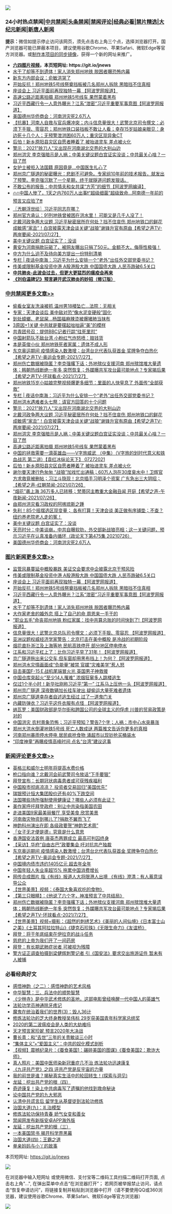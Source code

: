 ![](https://raw.githubusercontent.com/fqnews/bnews/master/64photo/fqnews-qr.jpg)

<div id="tt">
<h3>24小时热点禁闻|<a href="#%E4%B8%AD%E5%85%B1%E7%A6%81%E9%97%BB%E6%9B%B4%E5%A4%9A%E6%96%87%E7%AB%A0">中共禁闻</a>|<a href="#%E5%9B%BE%E7%89%87%E6%96%B0%E9%97%BB%E6%9B%B4%E5%A4%9A%E6%96%87%E7%AB%A0">头条禁闻</a>|<a href="#%E6%96%B0%E9%97%BB%E8%AF%84%E8%AE%BA%E6%9B%B4%E5%A4%9A%E6%96%87%E7%AB%A0">禁闻评论|<a href="#%E5%BF%85%E7%9C%8B%E7%BB%8F%E5%85%B8%E5%A5%BD%E6%96%87">经典必看|<a href="/video.md#%E7%A6%81%E7%89%87%E7%B2%BE%E9%80%89">禁片精选</a>|<a href="https://github.com/fqnews/djy/blob/master/gb/nf1351518.md#1">大纪元新闻</a>|<a href="https://github.com/fqnews/ntdtv/blob/master/gb/prog204.md#1">新唐人新闻</a></h3>
<div><b>提示：</b>微信如提示停止访问该网页，须先点击右上角三个点，选择浏览器打开。国产浏览器可能已屏蔽本项目，建议使用谷歌Chrome、苹果Safari、微软Edge等官方浏览器。或<a href="https://github.com/fqnews/bnews/blob/master/%E5%88%B6%E4%BD%9Cgit%E7%A6%81%E9%97%BB%E9%95%9C%E5%83%8F.md">制作本项目的同步镜像</a>，获得一个新的网址来推广。</div>
<ul>
<li><b><a href="http://d1.bdrive.tk/64.mp4" target="_blank">六四图片视频</a>，本页短网址: https://git.io/jnews</b></li>
<li><a href="/topimagenews/20210727/1594820.md">水干了却等不到遗体！家人消失郑州地铁 脱困者曝恐怖内幕</a></li>
<li><a href="/cnnews/20210727/1594953.md">新东方内部会议：俞敏洪哭了</a></li>
<li><a href="/topimagenews/20210727/1595016.md">开始反抗！郑州地铁5号线祭奠挡板被几名郑州人拆除 黑暗挡不住真相</a></li>
<li><a href="/topimagenews/20210727/1595082.md">座谈会上 习近平面前再现独特一幕 【阿波罗网报道】</a></li>
<li><a href="/cbnews/20210727/1595154.md">高速公路近距离拍摄 郑州地铁5号线车 果然蒙着黑布</a></li>
<li><a href="/topimagenews/20210727/1595015.md">习近平西藏行令一人意外曝光？江系“泄密”习近平重要军事意图【阿波罗网报道】</a></li>
<li><a href="/cbnews/20210727/1594890.md">美国德州华侨商会：河南洪灾死2.6万人</a></li>
<li><a href="/bannedvideo/20210727/1594836.md">【抗暴】河南人自救与官兵爆冲突；内斗信息量很大！武警北京司令撰文：必须下手狠、零容忍；郑州地铁口装挡板不敢让人看；幸存15岁姑娘亲眼见：身边死十几个人；无预警泄洪困60万人；重灾区现异象CT</a></li>
<li><a href="/cbnews/20210727/1595083.md">后怕！新乡原阳县灾区自愿者睡着了 被抬进灵车 差点被火化</a></li>
<li><a href="/cbnews/20210727/1595077.md">警示：2021&quot;赊刀人&quot;又出现在河南湖北交界的大别山边</a></li>
<li><a href="/cbnews/20210727/1595192.md">郑州洪灾 李克强暗示是人祸；中美关键议题白宫证实没谈；中共最关心啥？一目了然</a></li>
<li><a href="/cnnews/20210727/1594853.md">女护士被拒入法国籍 原因竟是…中国医生扎心了</a></li>
<li><a href="/bannedvideo/20210727/1595135.md">郑州京广隧道的秘密曝光：悲剧不可避免。专家组10年前的技术报告，就发出了预警。李克强沉默了一个星期，终于就隧道问题发狠话。</a></li>
<li><a href="/cnnews/20210727/1595157.md">不敢公布的报告：中共情夫和女共谍“方芳”的细节【阿波罗网编译】</a></li>
<li><a href="/bannedvideo/20210727/1595147.md">🔥🔥中国人惨了，1天之内760万人出事❗“超级细菌”超级致命...阿南德一年前的预言又应验了❗❗</a></li>
<li><a href="/ssgc/20210727/1594980.md">〖兲朝浮世绘〗习近平同志在哪？</a></li>
<li><a href="/bannedvideo/20210727/1594843.md">郑州官方承认：91列地铁曾被困在洪水里！    可能又是几千人没了！</a></li>
<li><a href="/comments/20210727/1595209.md">北戴河政争两大议题 习近平秘密居所在何处？挡不住哀伤 郑州地铁口的鲜花成敏感“家丑”！白宫披露天津会谈关键“战狼”谢锋升官有原由【希望之声TV-两岸要闻-2021/07/27】</a></li>
<li><a href="/cbnews/20210727/1594917.md">美中关键议题 白宫证实了：没谈</a></li>
<li><a href="/bannedvideo/20210727/1594832.md">黄安为河南捐款玩砸了，被网友曝出只捐了50元。金额不大，侮辱性极强！</a></li>
<li><a href="/headline/20210727/1594819.md">中方为什么迫不及待向美方提出一份特别清单</a></li>
<li><a href="/cbnews/20210727/1595293.md">专栏 | 夜话中南海：习近平为什么安排一个“老外”出任外交部党委书记？</a></li>
<li><a href="/topimagenews/20210727/1595248.md">传美或限制基金投资中港 A股港股大跌 中国国债大跌 人民币跌破6.5关口</a></li>
<li><b><a href="/comments/20200211/1275071.md" target="_blank">中共肺炎-此波会过去，但更大更猛烈的瘟疫会再来</a></b></li>
<li><b><a href="/comments/20200207/1272816.md" target="_blank">《刘伯温碑记》预言避开武汉肺炎的妙招（修订版）</a></b></li>
</ul>
</div>

<div class="catlist">
<h3><a href="/cbnews/" target="_blank">中共禁闻</a><span><a href="/cbnews/" target="_blank" rel="nofollow">更多文章>></a></span></h3>
<ul>
<li><a href="/cbnews/20210728/1595426.md" target="_blank">偷看女室友洗澡被抓 温州男18楼坠亡…法院：无相关</a></li>
<li><a href="/cbnews/20210728/1595415.md" target="_blank">专家：天津会谈后 美中敌对恐“像水泥变硬般”固化</a></li>
<li><a href="/cbnews/20210728/1595414.md" target="_blank">到处蟑螂、老鼠屎…杨国福麻辣烫被爆猪肺当抹布</a></li>
<li><a href="/cbnews/20210728/1595402.md" target="_blank">3原因+1关键 中共就是要摆起咄咄逼“美”的模样</a></li>
<li><a href="/cbnews/20210728/1595389.md" target="_blank">共青团号召：提供BBC记者行踪“往死里怼”</a></li>
<li><a href="/cbnews/20210728/1595388.md" target="_blank">中国射箭队不敌台湾 小粉红气炸怒喷：赔钱货</a></li>
<li><a href="/cbnews/20210728/1595387.md" target="_blank">本是英俊小伙 郑州地铁死者家属：遗体不成人形</a></li>
<li><a href="/comments/20210728/1595383.md" target="_blank">东京奥运期间 疫情感染人数激增；台湾台北代表队获首金 奖牌争夺白热化【希望之声TV-奥运会专题-2021/7/27】</a></li>
<li><a href="/comments/20210728/1595340.md" target="_blank">郑州伤亡数据被隐匿？李克强撂下话；外地殡仪支援河南 郑州殡馆堆大量遗体；韩朝热线断绝一年多 突然恢复；外媒曝共军攻台最可能地点？专家揭后果【希望之声TV-环球看点-2021/7/27】</a></li>
<li><a href="/cbnews/20210728/1595320.md" target="_blank">郑州地铁15岁小姑娘完整视频爆更多细节：里面的人快窒息了 外面传“全部获救”</a></li>
<li><a href="/cbnews/20210727/1595293.md" target="_blank">专栏 | 夜话中南海：习近平为什么安排一个“老外”出任外交部党委书记？</a></li>
<li><a href="/cbnews/20210727/1595286.md" target="_blank">郑州洪水遇难者头七祭：请官方回答的十个问题</a></li>
<li><a href="/cbnews/20210727/1595077.md" target="_blank">警示：2021&quot;赊刀人&quot;又出现在河南湖北交界的大别山边</a></li>
<li><a href="/comments/20210727/1595209.md" target="_blank">北戴河政争两大议题 习近平秘密居所在何处？挡不住哀伤 郑州地铁口的鲜花成敏感“家丑”！白宫披露天津会谈关键“战狼”谢锋升官有原由【希望之声TV-两岸要闻-2021/07/27】</a></li>
<li><a href="/cbnews/20210727/1595192.md" target="_blank">郑州洪灾 李克强暗示是人祸；中美关键议题白宫证实没谈；中共最关心啥？一目了然</a></li>
<li><a href="/cbnews/20210727/1595154.md" target="_blank">高速公路近距离拍摄 郑州地铁5号线车 果然蒙着黑布</a></li>
<li><a href="/comments/20210727/1595126.md" target="_blank">中国的拯救需要一滴英雄血——V字旅威武 （中集）（V字旅的划时代意义和铁血战志  第二讲）【袁红冰纵论天下】 07272021</a></li>
<li><a href="/cbnews/20210727/1595083.md" target="_blank">后怕！新乡原阳县灾区自愿者睡着了 被抬进灵车 差点被火化</a></li>
<li><a href="/comments/20210727/1595058.md" target="_blank">谢尔曼天津行色匆匆 “战狼”加戏忙出通稿；60万人泡在30度臭水中！卫辉官方求救竟被删帖；习江斗隐现！北京插手习明泽个资案 广东急出三大阴招；【希望之声-红朝禁闻-2021/07/26】</a></li>
<li><a href="/comments/20210727/1595026.md" target="_blank">“烟花”袭上海 36万多人已转移；梵蒂冈主教重大金融丑闻 开庭【希望之声-午夜新闻-2021/07/26】</a></li>
<li><a href="/cbnews/20210727/1595005.md" target="_blank">由郑州洪灾看习政权的阿喀琉斯之踵</a></li>
<li><a href="/comments/20210727/1594963.md" target="_blank">失利！85个摇摆选区现变量； 各有打算！天津会谈 美正做有序铺垫；不查？纽约养老院老人走的冤！</a></li>
<li><a href="/cbnews/20210727/1594917.md" target="_blank">美中关键议题 白宫证实了：没谈</a></li>
<li><a href="/cbnews/20210727/1594915.md" target="_blank">天亮时分：中美谈崩，中共自曝软肋，外交部新战狼亮相；这一关键问题，预示习近平在认真准备内循环（政论天下第475集 20210726）</a></li>
<li><a href="/cbnews/20210727/1594890.md" target="_blank">美国德州华侨商会：河南洪灾死2.6万人</a></li>

</ul>
</div>
<div class="catlist">
<h3><a href="/topimagenews/" target="_blank">图片新闻</a><span><a href="/topimagenews/" target="_blank" rel="nofollow">更多文章>></a></span></h3>
<ul>
<li><a href="/topimagenews/20210727/1595249.md" target="_blank">监管风暴蔓延中概股暴跌 美证交会要求中企披露北京干预风险</a></li>
<li><a href="/topimagenews/20210727/1595248.md" target="_blank">传美或限制基金投资中港 A股港股大跌 中国国债大跌 人民币跌破6.5关口</a></li>
<li><a href="/topimagenews/20210727/1595082.md" target="_blank">座谈会上 习近平面前再现独特一幕 【阿波罗网报道】</a></li>
<li><a href="/topimagenews/20210727/1595016.md" target="_blank">开始反抗！郑州地铁5号线祭奠挡板被几名郑州人拆除 黑暗挡不住真相</a></li>
<li><a href="/topimagenews/20210727/1595015.md" target="_blank">习近平西藏行令一人意外曝光？江系“泄密”习近平重要军事意图【阿波罗网报道】</a></li>
<li><a href="/topimagenews/20210727/1594820.md" target="_blank">水干了却等不到遗体！家人消失郑州地铁 脱困者曝恐怖内幕</a></li>
<li><a href="/topimagenews/20210727/1594801.md" target="_blank">大作家老舍的婚外恋 搭上了自己的命 周恩来一手干的</a></li>
<li><a href="/topimagenews/20210727/1594783.md" target="_blank">“职业五毛”命丧郑州地铁 粉红家属：找中共算总账的时间快到了!【阿波罗网报道】</a></li>
<li><a href="/topimagenews/20210726/1594428.md" target="_blank">信息量很大！武警北京总队司令撰文：必须下手狠、零容忍 【阿波罗网报道】</a></li>
<li><a href="/topimagenews/20210726/1594218.md" target="_blank">亚洲议题权威经济学家警告：北京打击在美中概股 是冷战的初期阶段</a></li>
<li><a href="/topimagenews/20210726/1594119.md" target="_blank">烟花直扑浙江及上海等地 民航高铁停开 部分地区停电停水</a></li>
<li><a href="/topimagenews/20210725/1593930.md" target="_blank">江系和习近平杠上了：比你习近平早了31年！【阿波罗网报道】</a></li>
<li><a href="/topimagenews/20210725/1593795.md" target="_blank">京广隧道拖出来公交车,但车窗却用黑布挡上！为何？【阿波罗网报道】</a></li>
<li><a href="/topimagenews/20210725/1593649.md" target="_blank">郑州洪水灾情画面成“负能量”被禁 官媒“灾难美学”惹人怒</a></li>
<li><a href="/topimagenews/20210725/1593644.md" target="_blank">目击美国F-15Ｅ战机尾端冒火光 英国男子神救援</a></li>
<li><a href="/topimagenews/20210725/1593636.md" target="_blank">中国仓库突起火“至少14人罹难” 浓烟狂窜多人跳楼逃生</a></li>
<li><a href="/topimagenews/20210724/1593333.md" target="_blank">仅过1个半小时！新华社刚称习近平“第一” 江系马上压他一头【阿波罗网报道】</a></li>
<li><a href="/topimagenews/20210724/1593332.md" target="_blank">郑州京广隧道 深夜数辆加长挂车驶出 疑偷运大量死难者遗体</a></li>
<li><a href="/topimagenews/20210724/1593284.md" target="_blank">郑州京广隧道幸存者自述逃生经过 过了一道鬼门关</a></li>
<li><a href="/topimagenews/20210723/1592613.md" target="_blank">内藏防弹衣？习近平这件衣服有点怪 【阿波罗网报道】</a></li>
<li><a href="/topimagenews/20210722/1592290.md" target="_blank">纳瓦罗：美国财政部是华尔街和跨国公司的全球主义的俘虏 川普的贸易政策是对的</a></li>
<li><a href="/topimagenews/20210722/1592198.md" target="_blank">中国洪灾 农村景象恐怖；习近平预知？警告7个字；人祸：市中心水突暴涨</a></li>
<li><a href="/topimagenews/20210722/1592091.md" target="_blank">郑州大洪水倒灌地铁5号线 死亡人数成谜 两篇推文告诉你更多的真相</a></li>
<li><a href="/topimagenews/20210722/1591665.md" target="_blank">河南郑州暴雨停水停电 居民疯抢食物 涌超市以现钞抢买桶装水</a></li>
<li><a href="/topimagenews/20210719/1590068.md" target="_blank">“印度神童”再曝疫情高峰时间 点名“台湾”建议这事</a></li>

</ul>
</div>
<div class="catlist">
<h3><a href="/comments/" target="_blank">新闻评论</a><span><a href="/comments/" target="_blank" rel="nofollow">更多文章>></a></span></h3>
<ul>
<li><a href="/comments/20210728/1595448.md" target="_blank">英格兰和威尔士明年将提高水费价格</a></li>
<li><a href="/comments/20210728/1595438.md" target="_blank">枪口指向谁？北戴河会前武警司令放话“下手要狠”</a></li>
<li><a href="/comments/20210728/1595437.md" target="_blank">拜登宣布：长期冠状病毒患者或可获残疾福利</a></li>
<li><a href="/comments/20210728/1595436.md" target="_blank">中国股市彻底凉凉？ 投资者交易回归“美国优先”</a></li>
<li><a href="/comments/20210728/1595435.md" target="_blank">瑞银预计恒大集团股价还有40%下跌空间</a></li>
<li><a href="/comments/20210728/1595434.md" target="_blank">法国哪些场所强制使用健康证？哪些人必须有此证？</a></li>
<li><a href="/comments/20210728/1595422.md" target="_blank">美作家呼吁拜登政府：别让中共染指美国农田</a></li>
<li><a href="/comments/20210728/1595421.md" target="_blank">走进美国9家最美丽餐厅 享受美食 欣赏美景</a></li>
<li><a href="/comments/20210728/1595413.md" target="_blank">河南救灾物资到哪儿了?捐款不翼而飞了</a></li>
<li><a href="/comments/20210728/1595411.md" target="_blank">神韵科州演出在即 各级政要贺“神韵艺术周”</a></li>
<li><a href="/comments/20210728/1595401.md" target="_blank">「女子无才便是德」究竟是什么意思</a></li>
<li><a href="/comments/20210728/1595390.md" target="_blank">香港国安法首例 唐英杰两罪成立 最高可判囚终身</a></li>
<li><a href="/comments/20210728/1595385.md" target="_blank">【采访】华府“自由古巴”政要集会 吁对抗共产独裁</a></li>
<li><a href="/comments/20210728/1595383.md" target="_blank">东京奥运期间 疫情感染人数激增；台湾台北代表队获首金 奖牌争夺白热化【希望之声TV-奥运会专题-2021/7/27】</a></li>
<li><a href="/comments/20210728/1595369.md" target="_blank">中国境内债市违约1405亿元 超去年全年</a></li>
<li><a href="/comments/20210728/1595361.md" target="_blank">中国年轻人失业率超15% 拖累中国消费增长</a></li>
<li><a href="/comments/20210728/1595358.md" target="_blank">网传合成图片 指《有线》报道人大将限港人出境 《有线》澄清：有人蓄意误导公众</a></li>
<li><a href="/comments/20210728/1595357.md" target="_blank">【世界美景】视频：《泰国大象喜欢吃的食物》</a></li>
<li><a href="/comments/20210728/1595356.md" target="_blank">【第三只眼睛】：《他说了六个字，神准预言了中共结局》</a></li>
<li><a href="/comments/20210728/1595340.md" target="_blank">郑州伤亡数据被隐匿？李克强撂下话；外地殡仪支援河南 郑州殡馆堆大量遗体；韩朝热线断绝一年多 突然恢复；外媒曝共军攻台最可能地点？专家揭后果【希望之声TV-环球看点-2021/7/27】</a></li>
<li><a href="/comments/20210728/1595339.md" target="_blank">【世界美景】视频+摄影：《超然的刺绣艺术》《美丽的人间仙境》《日本富士山之美》《土耳其阿拉拉特山》《捷克石珍珠》《无限生命力》《友谊桥》</a></li>
<li><a href="/comments/20210728/1595334.md" target="_blank">拜登：将于年底结束在伊拉克的战斗任务</a></li>
<li><a href="/comments/20210728/1595333.md" target="_blank">慈悲的上帝为我们开了一间药房</a></li>
<li><a href="/comments/20210728/1595332.md" target="_blank">拜登：有长期武肺症状者 可被视为残障</a></li>
<li><a href="/comments/20210728/1595318.md" target="_blank">警方证正调查拍摄到梁健辉刺警记者 引《国安法》要求交出旅游证件 暂未有人被捕</a></li>

</ul>
</div>

<div class="catlist">
<h3>必看经典好文</h3>
<ul>
<li><a href="/comments/20210612/1565472.md" target="_blank">感悟神韵（之二）：感悟神韵的艺术风格</a></li>
<li><a href="/comments/20200605/783248.md" target="_blank">中华智慧：三、兵法中的顺势智慧</a></li>
<li><a href="/comments/20201013/1412612.md" target="_blank">《少林寺》是中华武术修炼的圣地，这部电影曾经唤醒一代中国人的英雄气</a></li>
<li><a href="/health/20170626/780263.md" target="_blank">法轮功学员神通除牙疼记</a></li>
<li><a href="/topimagenews/20180521/945342.md" target="_blank">魔鬼在统治着我们的世界(3)：毁人36计</a></li>
<li><a href="/comments/20190517/1129285.md" target="_blank">修炼法轮功的芝大终身教授吴伟标 29岁获美国青年科学家总统奖</a></li>
<li><a href="/comments/20200712/1359432.md" target="_blank">2020的第二波瘟疫会是人类的大劫难吗</a></li>
<li><a href="/topimagenews/20200513/1327828.md" target="_blank">天才预言家珍妮 预言2020年大决战</a></li>
<li><a href="/comments/20050116/727099.md" target="_blank">曹长青：和“去世”三年的关贵敏谈三小时</a></li>
<li><a href="/comments/20201007/1409565.md" target="_blank">“集体主义”+“爱国主义”：中共的奴化模式剖析</a></li>
<li><a href="/comments/20210123/1473011.md" target="_blank">【视频】震撼纪录片：《蚕食美国1：碾碎美国的图谋》《蚕食美国2：欺诈大师》</a></li>
<li><a href="/comments/20210215/1487728.md" target="_blank">真人照片：美国中医师染新冠重症几不治 炼法轮功迅速康复</a></li>
<li><a href="/bookonline/20131116/201053.md" target="_blank">《九评共产党》之四 评共产党是反宇宙的力量</a></li>
<li><a href="/comments/20200715/1359453.md" target="_blank">我的前世是谁？揭秘真实生活中的轮回转生！(探索与洞见)</a></li>
<li><a href="/comments/20200930/1405812.md" target="_blank">龙延：挖出共产党的根（四）</a></li>
<li><a href="/topimagenews/20210131/1478453.md" target="_blank">奇迹康复！染上中共病毒写了遗嘱的他找到救命秘诀</a></li>
<li><a href="/comments/20200717/1361899.md" target="_blank">论中国共产党的九大邪恶</a></li>
<li><a href="/cbnews/20210723/1592176.md" target="_blank">认清中共谎言后 留学生从基督徒到法轮功修炼</a></li>
<li><a href="/cbnews/20180315/914943.md" target="_blank">治国大道(九)：礼治模型</a></li>
<li><a href="/cbnews/20210720/1590052.md" target="_blank">修炼法轮功保持青春 娇气女变和善女</a></li>
<li><a href="/comments/20200627/783266.md" target="_blank">禁闻网发布新版安卓APP海外版</a></li>
<li><a href="/comments/20200929/1405201.md" target="_blank">龙延：挖出共产党的根（三）</a></li>
<li><a href="/lifebaike/20210222/1491794.md" target="_blank">一本美国禁书 揭开科学界黑幕</a></li>
<li><a href="/cbnews/20180310/912637.md" target="_blank">治国大道(四)：王霸之道</a></li>
<li><a href="/cbnews/20210518/1548912.md" target="_blank">单亲妈妈与小丫的故事</a></li>

</ul>
</div>

本页短网址: https://git.io/jnews

![](https://raw.githubusercontent.com/fqnews/bnews/master/64photo/fqnews-qr.jpg)

在浏览器中输入短网址 或使用微信、支付宝等二维码工具扫描二维码打开页面, 点击右上角"...", 在弹出菜单中点击“在浏览器打开”； 若网页被举报禁止访问，请点击“恢复申请访问”，将链接复制并粘贴到浏览器中打开（请不要使用QQ或360浏览器，建议使用谷歌Chrome、苹果Safari、微软Edge等官方浏览器）

![](https://raw.githubusercontent.com/fqnews/bnews/master/64photo/wx.jpg)